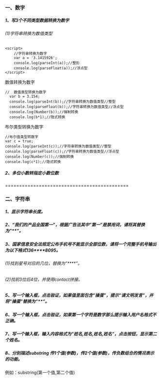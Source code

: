 ### 一、数字
##### 1、写3个不同类型数据转换为数字
###### (1)字符串转换为数值类型
    <script>
        //字符串转换为数字
        var a = '3.1415926';
        console.log(parseInt(a));//整形
        console.log(parseFloat(a));//浮点型
    </script>

数值转换为数字

    //  数值类型转换为数字
      var b = 3.154;
      console.log(parseInt(b));//字符串转换为数值类型//整型
      console.log(parseFloat(b));//字符串转换为数值类型//浮点型
      console.log(Number(b));//强制转换
      console.log(b*1);//隐式转换


布尔类型转换为数字

    //布尔值类型转数字
    var c = true;
    console.log(parseInt(c));//字符串转换为数值类型//整型
    console.log(parseFloat(c));//字符串转换为数值类型//浮点型
    console.log(Number(c));//强制转换
    console.log(c*1);//隐式转换

##### 2、多位小数转指定小数位数

============================================

### 二、字符串

##### 1、显示字符串长度。

##### 2、“我们的产品全国第一”，根据广告法其中”第一”是禁用词，请将其替换为”**”。

##### 3、国家信息安全法规定公布手机号不能显示全部位数，请将一个完整手机号输出为以下格式136****8095。


###### (1)找到星号对应的几位，替换为”****”。
###### (2)找前3位后4位，并使用contact拼接。

##### 5、写一个输入框，点击验证，如果值里面包含”操蛋”，提示”请文明发言”，并将”操蛋”替换为”**”。

##### 6、写一个输入框，点击验证，如果第一个字符是数字那么提示输入用户名格式不正确。

##### 7、写一个输入框，输入内容格式为”姓名,姓名,姓名,姓名”，点击按钮，显示第二个姓名。

##### 8、分别描述substring 传1个值(参数)，传2个值(参数)，传负数组合的情况表示的功能。

例如：substring(第一个值,第二个值)

